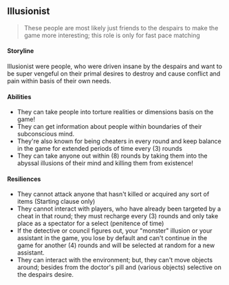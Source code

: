 ## Illusionist
> These people are most likely just friends to the despairs to make the game more interesting; this role is only for fast pace matching
#### Storyline
Illusionist were people, who were driven insane by the despairs and want to be super vengeful on their primal desires to destroy and cause conflict and pain within basis of their own needs. 
#### Abilities
- They can take people into torture realities or dimensions basis on the game!
- They can get information about people within boundaries of their subconscious mind.
- They're also known for being cheaters in every round and keep balance in the game for extended periods of time every (3) rounds
- They can take anyone out within (8) rounds by taking them into the abyssal illusions of their mind and killing them from existence!
#### Resiliences
- They cannot attack anyone that hasn't killed or acquired any sort of items (Starting clause only) 
- They cannot interact with players, who have already been targeted by a cheat in that round; they must recharge every (3) rounds and only take place as a spectator for a select (penitence of time)
- If the detective or council figures out, your "monster" illusion or your assistant in the game, you lose by default and can't continue in the game for another (4) rounds and will be selected at random for a new assistant.
- They can interact with the environment; but, they can't move objects around; besides from the doctor's pill and (various objects) selective on the despairs desire.










